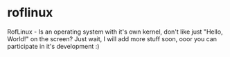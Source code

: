 # roflinux
RofLinux - Is an operating system with it's own kernel, don't like just "Hello, World!" on the screen? Just wait, I will add more stuff soon, ooor you can participate in it's development :)
